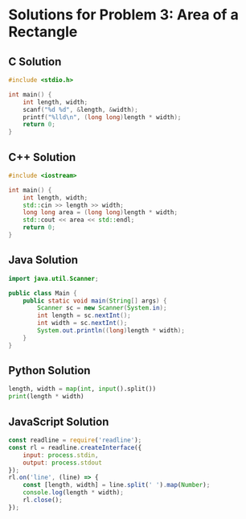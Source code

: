 # Solutions for Problem 3: Area of a Rectangle

## C Solution
```c
#include <stdio.h>

int main() {
    int length, width;
    scanf("%d %d", &length, &width);
    printf("%lld\n", (long long)length * width);
    return 0;
}
```

## C++ Solution
```cpp
#include <iostream>

int main() {
    int length, width;
    std::cin >> length >> width;
    long long area = (long long)length * width;
    std::cout << area << std::endl;
    return 0;
}
```

## Java Solution
```java
import java.util.Scanner;

public class Main {
    public static void main(String[] args) {
        Scanner sc = new Scanner(System.in);
        int length = sc.nextInt();
        int width = sc.nextInt();
        System.out.println((long)length * width);
    }
}
```

## Python Solution
```python
length, width = map(int, input().split())
print(length * width)
```

## JavaScript Solution
```javascript
const readline = require('readline');
const rl = readline.createInterface({
    input: process.stdin,
    output: process.stdout
});
rl.on('line', (line) => {
    const [length, width] = line.split(' ').map(Number);
    console.log(length * width);
    rl.close();
});
```
